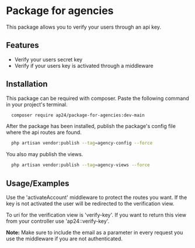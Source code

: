 
# Package for agencies

This package allows you to verify your users through an api key.




## Features

- Verify your users secret key
- Verify if your users key is activated through a middleware

## Installation

This package can be required with composer. Paste the following command in your project's terminal.

```bash
  composer require ap24/package-for-agencies:dev-main
```
After the package has been installed, publish the package's config file where the api routes are found.  
    
```bash
  php artisan vendor:publish --tag=agency-config --force
```
You also may publish the views.
```bash
  php artisan vendor:publish --tag=agency-views --force
```

## Usage/Examples

Use the 'activateAccount' middleware to protect the routes you want. If the key is not activated the user will be redirected to the verification view. 

To uri for the verification view is 'verify-key'. If you want to return this view from your controller use 'ap24::verify-key'.

**Note:** Make sure to include the email as a parameter in every request you use the middleware if you are not authenticated.


